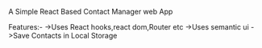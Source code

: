 A Simple React Based Contact Manager web App

Features:-
    ->Uses React hooks,react dom,Router etc
    ->Uses semantic ui
    ->Save Contacts in Local Storage 